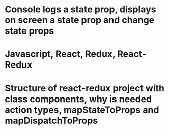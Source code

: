 # Console logs a state prop, displays on screen a state prop and change state props

# Javascript, React, Redux, React-Redux

# Structure of react-redux project with class components, why is needed action types, mapStateToProps and mapDispatchToProps

